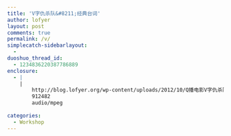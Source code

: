 ```yaml
---
title: 'V字仇杀队&#8211;经典台词'
author: lofyer
layout: post
comments: true
permalink: /v/
simplecatch-sidebarlayout:
  - 
duoshuo_thread_id:
  - 1234836220387786889
enclosure:
  - |
    |
        http://blog.lofyer.org/wp-content/uploads/2012/10/Q播电影V字仇杀队.rmvb09-57-06.mp3
        912482
        audio/mpeg
        
categories:
  - Workshop
---
```

<!--[if lt IE 9]><![endif]--><audio class="wp-audio-shortcode" id="audio-1344-1" preload="none" style="width: 100%; visibility: hidden;" controls="controls"><source type="audio/mpeg" src="http://blog.lofyer.org/wp-content/uploads/2012/10/Q播电影V字仇杀队.rmvb09-57-06.mp3?_=1" />

<http://blog.lofyer.org/wp-content/uploads/2012/10/Q播电影V字仇杀队.rmvb09-57-06.mp3></audio> 
Remember, remember

The 5th of November  
要记住，要记住，11月的5日

The gunpowder treason and plot  
火药阴谋和叛乱

I know of no reason  
Why the gunpowder treason  
Should ever be forgot  
我不知有何理由可以忘记火药阴谋

We are told to remember the idea  
and not the man  
我们被教导要记住思想，不是人

Because a man can fail  
He can be caught,  
he can be killed and forgotten  
因为人可能失败  
他可能会被捕  
他会被杀死、被遗忘

But 400 years later&#8230;&#8230;an idea can still change the world  
但400年后思想仍可改变世界

I have witnessed firsthand  
the power of ideas.  
我亲眼目睹了思想的威力

I&#8217;ve seen people kill  
in the name of them&#8230;  
我见过人们以它为名杀戮

&#8230;and die defending them  
为维护它而送命

But you cannot kiss an idea&#8230;&#8230;cannot touch it or hold it  
但你不能杀死思想不能触到它或者捧着它

Ideas do not bleed.  
They do not feel pain.  
思想不会流血，不会感到痛苦  
思想不会死去

They do not love.他们不会爱

And it is not an idea that I miss  
但我最思念的不是思想

It is a man  
A man that made me remember  
the 5th of November.  
是一个男人，让我记住11月5日的男人

A man that I will never forget.  
一个我永不会忘记的男人

That with devotion&#8217;s visage and pious action  
we do sugar o&#8217;er the devil himself.  
人们往往用至诚的外表和虔敬的  
行动，掩饰一颗魔鬼般的

Who is but the form  
following the function of what&#8230;&#8230;and what I am is a man in a mask.  
我是谁？名字只是事物的代号而已  
而我是一个戴面具的人

I&#8217;m merely remarking upon the paradox  
of asking a masked man who he is.  
我不过是指出一个矛盾，  
需要问一个戴面具的人是谁吗？

But on this most auspicious of nights&#8230;&#8230;permit me then, in lieu of the more commonplace sobriquet&#8230;&#8230;to suggest the characterof this dramatis persona.  
这样一个美好的夜晚请允许我建议用更平常的语言来介绍一位戏剧性的角色

In view, a humble vaudevillian veteran&#8230;&#8230;cast vicariously as both victim and villain by the vicissitudes of fate.  
This visage, no mere veneer of vanity&#8230;  
&#8230;is a vestige of the vox populi,  
now vacant, vanished.  
However, this valorous visitation  
of a bygone vexation stands vivified&#8230;  
&#8230;and has vowed to vanquish these venal  
and virulent vermin vanguarding vice&#8230;  
&#8230;and vouchsafing the violently vicious  
and voracious violation of volition.  
The only verdict is vengeance,  
a vendetta&#8230;  
&#8230;held as a votive not in vain,  
for the value and veracity of such&#8230;  
&#8230;shall one day vindicate the vigilant  
and the virtuous.  
Verily, this vichyssoise of verbiage  
veers most verbose.  
So let me simply add that it&#8217;s  
my very good honor to meet you&#8230;&#8230;and you may call me V.  
一位谦虚的杂耍老手代苦难命运的受害者和加害者演出这个面孔，不只是虚华的外表它是遗存的人民呼声  
现已空洞消亡  
不过，我这对过往烦恼的勇敢访问者  
恢复了生命的活力  
决心铲除那些引来  
腐败堕落邪恶的毒虫  
遏制他们狂暴的恶毒的  
以及贪婪的对意志的破坏  
对他们唯一的裁决就是复仇  
正义和警惕的信念不会落空  
它们的价值和真理终将实现  
当然，我这段莫名其妙的杂碎汤  
带来的是最冗长的自我介绍  
所以简单地说，能遇见您  
是我很大的荣幸，请叫我V

The DCD was Tchaikovsky&#8217;s  
1812 Overture.CD是柴科夫斯基的《1812序曲》

- Whereby important events of the past&#8230;  
-……历史的重要时刻……

&#8230;usually associated with someone&#8217;s death  
or the end of some awful, bloody struggle&#8230;  
通常是跟某人的死去或者  
苦难挣扎的结束有关

&#8230;are celebrated with a nice holiday&#8230;  
&#8230;I thought we could mark  
this November the 5th&#8230;  
然后以一个美好的  
假日来纪念  
我想我们可以把这个11月5日作为

&#8230;a day that is, sadly,  
no longer remembered&#8230;  
可悲地不再被记住的一天

&#8230;by taking some time out of our daily lives  
to sit down and have a little chat.  
只需从我们的日常生活  
里抽出一点时间

There are, of course,  
those who do not want us to speak.  
坐下来谈一会话  
当然有些人不希望我们发言

Let me think, let me think.  
Even now, orders are being shouted  
into telephones&#8230;  
&#8230;and men with guns  
will soon be on their way.  
- It&#8217;s Chancellor Sutler.  
- Damn it!  
就在现在，电话里吼叫着命令  
- 带枪的人们正在路上  
- 是苏特勒元首  
该死！

Why? Because while the truncheon  
may be used in lieu of conversation&#8230;  
因为尽管沉默代替了谈话

&#8230;words will always retain their power.  
言语却总是能保持它的力量

Words offer the means to meaning&#8230;  
含义深刻的言语

&#8230;and, for those who will listen,  
the enunciation of truth.  
它向那些愿意倾听的  
人们发出真相的宣告

&#8230;there is something terribly wrong  
with this country, isn&#8217;t there?  
而真相是，这个国家  
有些事情错得可怕

Cruelty and injustice,  
intolerance and oppression.  
残暴、不公、歧视和镇压

And where once  
you had the freedom to object&#8230;&#8230;to think and speak as you saw fit&#8230;&#8230;you now have censors and surveillance  
coercing your conformity&#8230;&#8230;and soliciting submission.  
你曾经有过反对的自由可以说出你想说的话。你现在有了传感器和监视系统强迫你随大流

How did this happen? Who&#8217;s to blame?  
这是怎么发生的？  
这要怪谁？

Certainly there are those  
who are more responsible than others.  
有谁比大家更需要负上责任？

And they will be held accountable.  
他们会遭到惩罚的

But again, truth be told,  
if you&#8217;re looking for the guilty&#8230;  
但是，真相讲完了  
你要找罪人的话

&#8230;you need only look into a mirror.你只需要照照镜子

I know why you did it.  
I know you were afraid.  
我知道你为什么这样做  
我知道你害怕

Who wouldn&#8217;t be? War, terror, disease.  
战争、KB事件、疾病

There were a myriad of problems  
which conspired&#8230;&#8230;to corrupt your reasonand rob you of your common sense.  
它们就像杂草种子  
用来摧毁你的理智

Fear got the best of you.  
恐惧控制了你

And in your panic, you turned to  
the now High Chancellor Adam Sutler.  
你在慌乱中投向了元首先生  
——亚当·苏特勒

He promised you order,  
he promised you peace&#8230;&#8230;and all he demanded in return  
was your silent, obedient consent.  
他向你许诺秩序  
他向你许诺和平  
所要的回报不过  
是你的服从和沉默

- Last night, I sought to end that silence.  
昨晚我决定结束这种沉默

Last night,  
I destroyed the Old Bailey&#8230;  
昨晚我摧毁了老巴里街

&#8230;to remind this country  
of what it has forgotten.  
以提醒这个国家忘记的事情

More than 400 years ago, a great citizen  
wished to imbed the 5th of November&#8230;&#8230;forever in our memory.  
将近400年前  
一位伟大的公民打算将11月5日  
永远刻入我们的记忆中

His hope was to remind the world  
that fairness, justice and freedom&#8230;&#8230;are more than words.  
以此提醒世界公平、正义和自由  
不只是口头说说

They are perspectives.  
So if you&#8217;ve seen nothing&#8230;&#8230;if the crimes of this government  
remain unknown to you&#8230;&#8230;then I would suggest that you allow  
the 5th of November to pass unmarked.  
它们是人的权利所以如果你什么也没看见  
对这个go-vern-ment犯下  
的罪行一无所知  
我建议你让这个  
11月5日平淡地过去

But if you see what I see&#8230;&#8230;if you feel as I feel,  
and if you would seek as I seek&#8230;&#8230;then I ask you to stand beside me,one year from tonight&#8230;&#8230;outside the gates of Parliament.  
可是如果你看见我所见的如果你有跟我一样的感受如果你像我一样去寻觅  
我请你在一年以后的今晚站到议会大厦的外面  
团结一致，我们将使11月5日  
永远不会被忘怀

I dare do all that may become a man.  
Who dares more is none.  
只要是男子汉做的事，我都敢做  
没有人比我有更大的胆量  
Macbeth.《麦克白》

But I&#8217;d only told them the truth.  
Was that so selfish?  
我只是告诉他们真相  
那是否太自私？

Our integrity sells for so little,  
but it is all we really have.  
我们的尊严是那么地小  
但那是我们仅有的

It is the very last inch of us.  
那是我们最后一寸领地

But within that inch&#8230;&#8230;we are free.  
但在那一寸领地里，我们是自由的

Beneath this mask  
there is more than flesh.  
这张面具之下不止是肉体

Beneath this mask there is an idea,  
Mr. Creedy.  
这张面具之下是一种  
思想，克里蒂先生

And ideas are bulletproof.  
思想是杀不死的